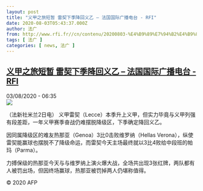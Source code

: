 ```yaml
---
layout: post
title: "义甲之旅短暂 雷契下季降回义乙 – 法国国际广播电台 - RFI"
date: 2020-08-03T05:43:37.000Z
author: 法广
from: http://www.rfi.fr//cn/contenu/20200803-%E4%B9%89%E7%94%B2%E4%B9%8B%E6%97%85%E7%9F%AD%E6%9A%82-%E9%9B%B7%E5%A5%91%E4%B8%8B%E5%AD%A3%E9%99%8D%E5%9B%9E%E4%B9%89%E4%B9%99
tags: [ 法广 ]
categories: [ news, 法广 ]
---
```

<!--1596433417000-->
[义甲之旅短暂 雷契下季降回义乙 – 法国国际广播电台 - RFI](http://www.rfi.fr//cn/contenu/20200803-%E4%B9%89%E7%94%B2%E4%B9%8B%E6%97%85%E7%9F%AD%E6%9A%82-%E9%9B%B7%E5%A5%91%E4%B8%8B%E5%AD%A3%E9%99%8D%E5%9B%9E%E4%B9%89%E4%B9%99)
------

<div>
<div>03/08/2020 - 06:35</div><img src="https://s.rfi.fr/media/display/69e2b500-d546-11ea-b76a-005056a98db9/w:310/p:16x9/spo0001b.200803123502.jpg"><div class="t-content__body u-clearfix"><div class="m-interstitial"></div><p>（法新社米兰2日电）    义甲雷契（Lecce）本季升上义甲，但实力毕竟与义甲列强有段差距，一年义甲赛季奋战仍难摆脱降级区，下季确定降回义乙。</p><p>    因同属降级区的难友热那亚（Genoa）3比0击败维罗纳（Hellas Verona），纵使雷契能赢球也摆脱不了降级命运，而雷契今天主场最终就以3比4败给中段班的帕玛（Parma）。</p><p>    力搏保级的热那亚今天与与维罗纳上演火爆大战，全场共出现3张红牌，两队都有人被罚出场，但因终场赢球，热那亚被罚掉两人仍堪称值得。</p><p class="t-copyright">© 2020 AFP</p>        </div>
</div>
